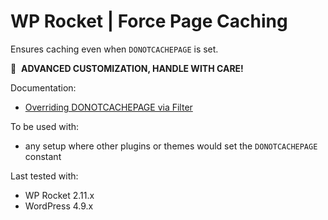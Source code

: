 # WP Rocket | Force Page Caching

Ensures caching even when `DONOTCACHEPAGE` is set.

🚧&#160;&#160;**ADVANCED CUSTOMIZATION, HANDLE WITH CARE!**

Documentation:
* [Overriding DONOTCACHEPAGE via Filter](http://docs.wp-rocket.me/article/141-overriding-donotcachepage-constant-via-filter)

To be used with:
* any setup where other plugins or themes would set the `DONOTCACHEPAGE` constant

Last tested with:
* WP Rocket 2.11.x
* WordPress 4.9.x
